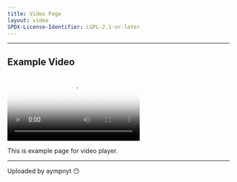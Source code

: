 ```yaml
---
title: Video Page
layout: video
SPDX-License-Identifier: LGPL-2.1-or-later
---
```


---

## Example Video

<div class="container">
  <video id="my-video" class="video-js vjs-fluid vjs-layout-medium" poster="https://media.discordapp.net/attachments/1074079942792462478/1082014257161457774/20230306_025643.jpg" preload="auto" controls="controls" data-setup='{}'>
  <source src="https://media.discordapp.net/attachments/685908825051496569/1085364372819419186/perisai-jitu_moona-risu-kobo.mp4" type="video/mp4" /> </video>
</div>

This is example page for video player.

---

Uploaded by aympnyt 😶
